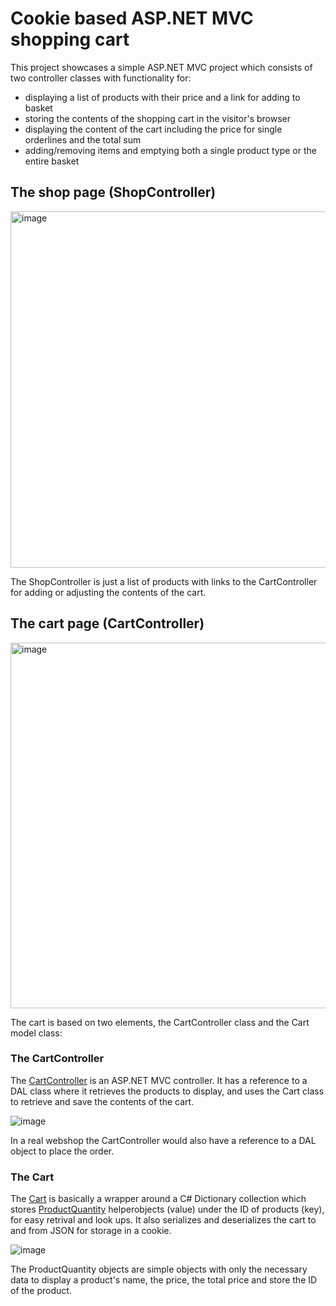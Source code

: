 # Cookie based ASP.NET MVC shopping cart
This project showcases a simple ASP.NET MVC project which consists of two controller classes with functionality for:
- displaying a list of products with their price and a link for adding to basket
- storing the contents of the shopping cart in the visitor's browser
- displaying the content of the cart including the price for single orderlines and the total sum
- adding/removing items and emptying both a single product type or the entire basket

## The shop page (ShopController)
<img width="570" alt="image" src="https://github.com/user-attachments/assets/23202887-04f1-42bd-b48d-2e36a8764470">  

The ShopController is just a list of products with links to the CartController for adding or adjusting the contents of the cart.

## The cart page (CartController)
<img width="585" alt="image" src="https://github.com/user-attachments/assets/bfea4e7f-529b-4756-9ca2-f15f557c6b52">  

The cart is based on two elements, the CartController class and the Cart model class:

### The CartController
The [CartController](https://github.com/xnafan/Cookiebased-ASP.NET-MVC-ShoppingCart/blob/master/CookieCartMVC/Controllers/CartController.cs) is an ASP.NET MVC controller.
It has a reference to a DAL class where it retrieves the products to display, and uses the Cart class to retrieve and save the contents of the cart.  

![image](https://github.com/user-attachments/assets/39ff4a4b-d0ef-4efe-bb8b-78e977ac134b)  

In a real webshop the CartController would also have a reference to a DAL object to place the order.


### The Cart
The [Cart](https://github.com/xnafan/Cookiebased-ASP.NET-MVC-ShoppingCart/blob/master/CookieCartMVC/Models/Cart.cs) is basically a wrapper around a C# Dictionary collection which stores [ProductQuantity](https://github.com/xnafan/Cookiebased-ASP.NET-MVC-ShoppingCart/blob/master/CookieCartMVC/Models/ProductQuantity.cs) helperobjects (value) under the ID of products (key), for easy retrival and look ups. It also serializes and deserializes the cart to and from JSON for storage in a cookie.  

![image](https://github.com/user-attachments/assets/b5b026b9-ec7e-46bf-b644-0b5a1a628d15)

The ProductQuantity objects are simple objects with only the necessary data to display a product's name, the price, the total price and store the ID of the product.



